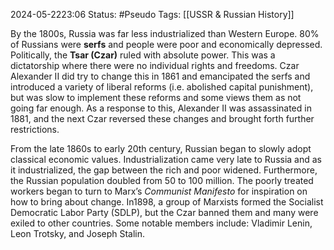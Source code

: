 2024-05-2223:06
Status: #Pseudo 
Tags: [[USSR & Russian History]]

By the 1800s, Russia was far less industrialized than Western Europe. 80% of Russians were **serfs** and people were poor and economically depressed. Politically, the **Tsar (Czar)** ruled with absolute power. This was a dictatorship where there were no individual rights and freedoms. Czar Alexander II did try to change this in 1861 and emancipated the serfs and introduced a variety of liberal reforms (i.e. abolished capital punishment), but was slow to implement these reforms and some views them as not going far enough. As a response to this, Alexander II was assassinated in 1881, and the next Czar reversed these changes and brought forth further restrictions.

From the late 1860s to early 20th century, Russian began to slowly adopt classical economic values. Industrialization came very late to Russia and as it industrialized, the gap between the rich and poor widened. Furthermore, the Russian population doubled from 50 to 100 million. The poorly treated workers began to turn to Marx’s _Communist Manifesto_ for inspiration on how to bring about change. In1898, a group of Marxists formed the Socialist Democratic Labor Party (SDLP), but the Czar banned them and many were exiled to other countries. Some notable members include: Vladimir Lenin, Leon Trotsky, and Joseph Stalin.